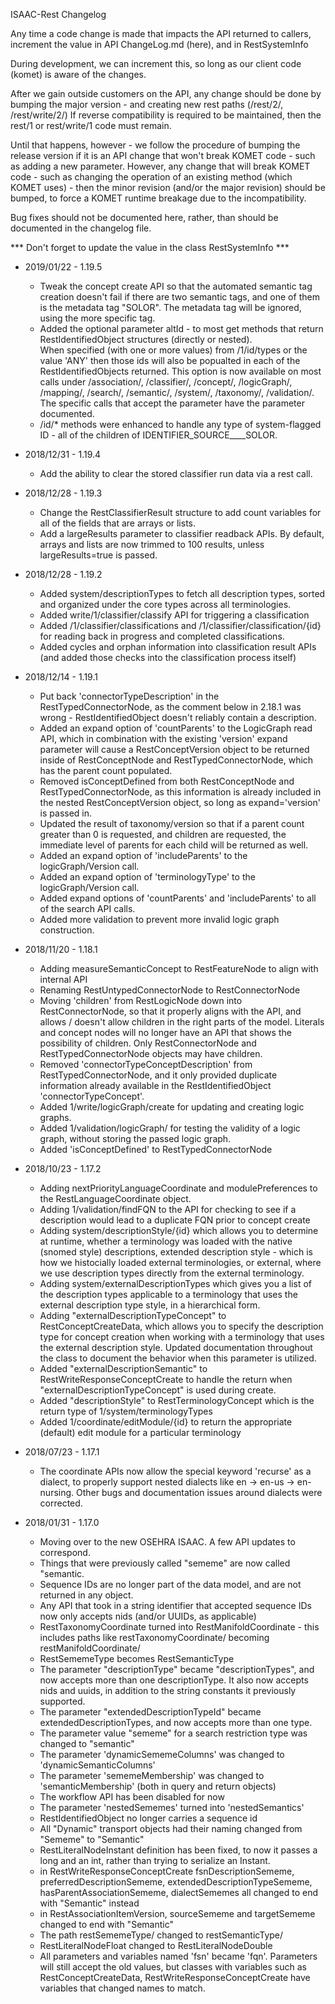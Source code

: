 ISAAC-Rest Changelog 

Any time a code change is made that impacts the API returned to callers, increment the value in API ChangeLog.md (here), and in RestSystemInfo

During development, we can increment this, so long as our client code (komet) is aware of the changes.

After we gain outside customers on the API, any change should be done by bumping the major version - and creating new rest paths (/rest/2/, /rest/write/2/)
If reverse compatibility is required to be maintained, then the rest/1 or rest/write/1 code must remain.

Until that happens, however - we follow the procedure of bumping the release version if it is an API change that won't break KOMET code - such as adding a new 
parameter.  However, any change that will break KOMET code - such as changing the operation of an existing method (which KOMET uses) - then the minor revision 
(and/or the major revision) should be bumped, to force a KOMET runtime breakage due to the incompatibility. 

Bug fixes should not be documented here, rather, than should be documented in the changelog file.

*** Don't forget to update the value in the class RestSystemInfo ***

* 2019/01/22 - 1.19.5
    * Tweak the concept create API so that the automated semantic tag creation doesn't fail if there are two semantic tags, and one 
          of them is the metadata tag "SOLOR".  The metadata tag will be ignored, using the more specific tag.
    * Added the optional parameter altId - to most get methods that return RestIdentifiedObject structures (directly or nested).  
        When specified (with one or more values) from /1/id/types or the value 'ANY' then those ids will also be popualted in each of the 
        RestIdentifiedObjects returned.  This option is now available on most calls under /association/, /classifier/, /concept/, /logicGraph/,
        /mapping/, /search/, /semantic/, /system/, /taxonomy/, /validation/.  The specific calls that accept the parameter have the parameter
        documented. 
    * /id/* methods were enhanced to handle any type of system-flagged ID - all of the children of IDENTIFIER_SOURCE____SOLOR.

* 2018/12/31 - 1.19.4
    * Add the ability to clear the stored classifier run data via a rest call.

* 2018/12/28 - 1.19.3
    * Change the RestClassifierResult structure to add count variables for all of the fields that are arrays or lists.
    * Add a largeResults parameter to classifier readback APIs.  By default, arrays and lists are now trimmed to 100 results, unless
        largeResults=true is passed.

* 2018/12/28 - 1.19.2
    * Added system/descriptionTypes to fetch all description types, sorted and organized under the core types across all terminologies.
    * Added write/1/classifier/classify API for triggering a classification
    * Added /1/classifier/classifications and /1/classifier/classification/{id} for reading back in progress and completed classifications.
    * Added cycles and orphan information into classification result APIs (and added those checks into the classification process itself)

* 2018/12/14 - 1.19.1
    * Put back 'connectorTypeDescription' in the RestTypedConnectorNode, as the comment below in 2.18.1 was wrong - RestIdentifiedObject doesn't 
        reliably contain a description. 
    * Added an expand option of 'countParents' to the LogicGraph read API, which in combination with the existing 'version' expand parameter
        will cause a RestConceptVersion object to be returned inside of RestConceptNode and RestTypedConnectorNode, which has the parent
        count populated.
    * Removed isConceptDefined from both RestConceptNode and RestTypedConnectorNode, as this information is already included in the nested
        RestConceptVersion object, so long as expand='version' is passed in.
    * Updated the result of taxonomy/version so that if a parent count greater than 0 is requested, and children are requested, the immediate level 
        of parents for each child will be returned as well.
    * Added an expand option of  'includeParents' to the logicGraph/Version call.
    * Added an expand option of 'terminologyType' to the logicGraph/Version call.
    * Added expand options of 'countParents' and 'includeParents' to all of the search API calls.
    * Added more validation to prevent more invalid logic graph construction.

* 2018/11/20 - 1.18.1
    * Adding measureSemanticConcept to RestFeatureNode to align with internal API
    * Renaming RestUntypedConnectorNode to RestConnectorNode
    * Moving 'children' from RestLogicNode down into RestConnectorNode, so that it properly aligns with the API, and allows / doesn't 
      allow children in the right parts of the model.  Literals and concept nodes will no longer have an API that shows the possibility of children.
      Only RestConnectorNode and RestTypedConnectorNode objects may have children.
    * Removed 'connectorTypeConceptDescription' from RestTypedConnectorNode, and it only provided duplicate information already available in 
      the RestIdentifiedObject 'connectorTypeConcept'.
    * Added 1/write/logicGraph/create for updating and creating logic graphs.
    * Added 1/validation/logicGraph/ for testing the validity of a logic graph, without storing the passed logic graph.
    * Added 'isConceptDefined' to RestTypedConnectorNode

* 2018/10/23 - 1.17.2
    * Adding nextPriorityLanguageCoordinate and modulePreferences to the RestLanguageCoordinate object.
    * Adding 1/validation/findFQN to the API for checking to see if a description would lead to a duplicate FQN prior to concept create
    * Adding system/descriptionStyle/{id} which allows you to determine at runtime, whether a terminology was loaded with the native
      (snomed style) descriptions, extended description style - which is how we histocially loaded external terminologies, or external,
      where we use description types directly from the external terminology.
    * Adding system/externalDescriptionTypes which gives you a list of the description types applicable to a terminology that uses the 
      external description type style, in a hierarchical form.
    * Adding "externalDescriptionTypeConcept" to RestConceptCreateData, which allows you to specify the description type for concept creation
      when working with a terminology that uses the external description style.  Updated documentation throughout the class to document
      the behavior when this parameter is utilized.
    * Added "externalDescriptionSemantic" to RestWriteResponseConceptCreate to handle the return when "externalDescriptionTypeConcept" is 
      used during create.
    * Added "descriptionStyle" to RestTerminologyConcept which is the return type of 1/system/terminologyTypes
    * Added 1/coordinate/editModule/{id} to return the appropriate (default) edit module for a particular terminology

* 2018/07/23 - 1.17.1
    * The coordinate APIs now allow the special keyword 'recurse' as a dialect, to properly support nested dialects like 
      en -> en-us -> en-nursing.  Other bugs and documentation issues around dialects were corrected.

* 2018/01/31 - 1.17.0
    * Moving over to the new OSEHRA ISAAC.  A few API updates to correspond.
    * Things that were previously called "sememe" are now called "semantic.
    * Sequence IDs are no longer part of the data model, and are not returned in any object.
    * Any API that took in a string identifier that accepted sequence IDs now only accepts nids (and/or UUIDs, as applicable)
    * RestTaxonomyCoordinate turned into RestManifoldCoordinate - this includes paths like restTaxonomyCoordinate/ becoming 
      restManifoldCoordinate/
    * RestSememeType becomes RestSemanticType
    * The parameter "descriptionType" became "descriptionTypes", and now accepts more than one descriptionType.  It also now accepts
      nids and uuids, in addition to the string constants it previously supported.
    * The parameter "extendedDescriptionTypeId" became extendedDescriptionTypes, and now accepts more than one type.  
    * The parameter value "sememe" for a search restriction type was changed to "semantic"
    * The parameter 'dynamicSememeColumns' was changed to 'dynamicSemanticColumns'
    * The parameter 'sememeMembership' was changed to 'semanticMembership' (both in query and return objects)
    * The workflow API has been disabled for now
    * The parameter 'nestedSememes' turned into 'nestedSemantics'
    * RestIdentifiedObject no longer carries a sequence id
    * All "Dynamic" transport objects had their naming changed from "Sememe" to "Semantic"
    * RestLiteralNodeInstant definition has been fixed, to now it passes a long and an int, rather than trying to serialize an Instant.
    * in RestWriteResponseConceptCreate fsnDescriptionSememe, preferredDescriptionSememe, extendedDescriptionTypeSememe,
      hasParentAssociationSememe, dialectSememes all changed to end with "Semantic" instead
    * in RestAssociationItemVersion, sourceSememe and targetSememe changed to end with "Semantic"
    * The path restSememeType/ changed to restSemanticType/
    * RestLiteralNodeFloat changed to RestLiteralNodeDouble
    * All parameters and variables named 'fsn' became 'fqn'.  Parameters will still accept the old values, but classes with variables such as 
      RestConceptCreateData, RestWriteResponseConceptCreate have variables that changed names to match.